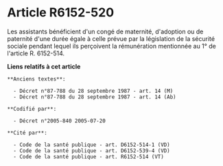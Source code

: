 # Article R6152-520

Les assistants bénéficient d'un congé de maternité, d'adoption ou de paternité d'une durée égale à celle prévue par la
législation de la sécurité sociale pendant lequel ils perçoivent la rémunération mentionnée au 1° de l'article R. 6152-514.

**Liens relatifs à cet article**

	**Anciens textes**:

	  - Décret n°87-788 du 28 septembre 1987 - art. 14 (M)
	  - Décret n°87-788 du 28 septembre 1987 - art. 14 (Ab)

	**Codifié par**:

	  - Décret n°2005-840 2005-07-20

	**Cité par**:

	  - Code de la santé publique - art. D6152-514-1 (VD)
	  - Code de la santé publique - art. D6152-539-4 (VD)
	  - Code de la santé publique - art. R6152-514 (VT)
